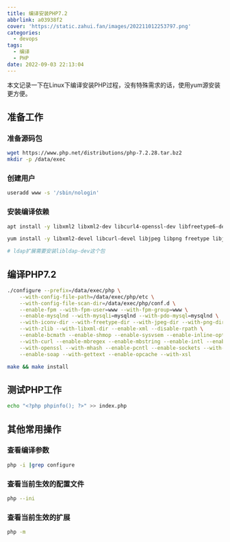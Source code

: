```yaml
---
title: 编译安装PHP7.2
abbrlink: a03938f2
cover: 'https://static.zahui.fan/images/202211012253797.png'
categories:
  - devops
tags:
  - 编译
  - PHP
date: 2022-09-03 22:13:04
---
```




本文记录一下在Linux下编译安装PHP过程，没有特殊需求的话，使用yum源安装更方便。

## 准备工作

### 准备源码包

```bash
wget https://www.php.net/distributions/php-7.2.28.tar.bz2
mkdir -p /data/exec
```

### 创建用户

```bash
useradd www -s '/sbin/nologin'
```

### 安装编译依赖

```bash
apt install -y libxml2 libxml2-dev libcurl4-openssl-dev libfreetype6-dev libjpeg-dev libicu-dev libxslt1-dev openssl

yum install -y libxml2-devel libcurl-devel libjpeg libpng freetype libjpeg-devel libpng-devel freetype-devel libicu-devel libxslt-devel

# ldap扩展需要安装libldap-dev这个包
```



## 编译PHP7.2

```bash
./configure --prefix=/data/exec/php \
    --with-config-file-path=/data/exec/php/etc \
    --with-config-file-scan-dir=/data/exec/php/conf.d \
    --enable-fpm --with-fpm-user=www --with-fpm-group=www \
    --enable-mysqlnd --with-mysqli=mysqlnd --with-pdo-mysql=mysqlnd \
    --with-iconv-dir --with-freetype-dir --with-jpeg-dir --with-png-dir \
    --with-zlib --with-libxml-dir --enable-xml --disable-rpath \
    --enable-bcmath --enable-shmop --enable-sysvsem --enable-inline-optimization \
    --with-curl --enable-mbregex --enable-mbstring --enable-intl --enable-ftp --with-gd \
    --with-openssl --with-mhash --enable-pcntl --enable-sockets --with-xmlrpc --enable-zip \
    --enable-soap --with-gettext --enable-opcache --with-xsl

make && make install
```

## 测试PHP工作
```bash
echo "<?php phpinfo(); ?>" >> index.php
```



## 其他常用操作

### 查看编译参数

```bash
php -i |grep configure
```

### 查看当前生效的配置文件

```bash
php --ini
```

### 查看当前生效的扩展

```bash
php -m
```

